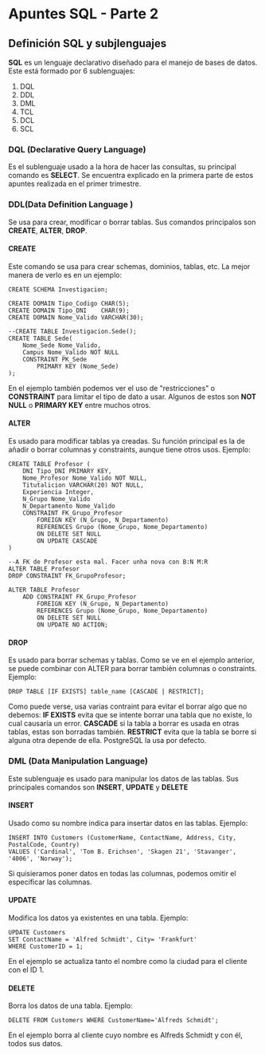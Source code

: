 # Apuntes SQL - Parte 2

## Definición SQL y subjlenguajes
**SQL** es un lenguaje declarativo diseñado para el manejo de bases de datos. Este está formado por 6 sublenguajes:
1. DQL
2. DDL
3. DML
4. TCL
5. DCL
6. SCL

### DQL (Declarative Query Language)
Es el sublenguaje usado a la hora de hacer las consultas, su principal comando es **SELECT**. Se encuentra explicado en la primera parte de estos apuntes realizada en el primer trimestre.

### DDL(Data Definition Language )
Se usa para crear, modificar o borrar tablas. Sus comandos principalos son **CREATE**, **ALTER**, **DROP**.

#### CREATE
Este comando se usa para crear schemas, dominios, tablas, etc. La mejor manera de verlo es en un ejemplo:

```
CREATE SCHEMA Investigacion;

CREATE DOMAIN Tipo_Codigo CHAR(5);
CREATE DOMAIN Tipo_DNI    CHAR(9);
CREATE DOMAIN Nome_Valido VARCHAR(30);

--CREATE TABLE Investigacion.Sede();
CREATE TABLE Sede(
    Nome_Sede Nome_Valido,
    Campus Nome_Valido NOT NULL
    CONSTRAINT PK_Sede
        PRIMARY KEY (Nome_Sede)
);
 ```
En el ejemplo también podemos ver el uso de "restricciones" o **CONSTRAINT** para limitar el tipo de dato a usar. Algunos de estos son **NOT NULL** o **PRIMARY KEY** entre muchos otros.

#### ALTER
Es usado para modificar tablas ya creadas. Su función principal es la de añadir o borrar columnas y constraints, aunque tiene otros usos. Ejemplo:
```
CREATE TABLE Profesor (
    DNI Tipo_DNI PRIMARY KEY,
    Nome_Profesor Nome_Valido NOT NULL,
    Titutalicion VARCHAR(20) NOT NULL,
    Experiencia Integer,
    N_Grupo Nome_Valido
    N_Departamento Nome_Valido
    CONSTRAINT FK_Grupo_Profesor
        FOREIGN KEY (N_Grupo, N_Departamento)
        REFERENCES Grupo (Nome_Grupo, Nome_Departamento)
        ON DELETE SET NULL
        ON UPDATE CASCADE
)

--A FK de Profesor esta mal. Facer unha nova con B:N M:R
ALTER TABLE Profesor
DROP CONSTRAINT FK_GrupoProfesor;

ALTER TABLE Profesor
    ADD CONSTRAINT FK_Grupo_Profesor
        FOREIGN KEY (N_Grupo, N_Departamento)
        REFERENCES Grupo (Nome_Grupo, Nome_Departamento)
        ON DELETE SET NULL
        ON UPDATE NO ACTION;
```
#### DROP
Es usado para borrar schemas y tablas. Como se ve en el ejemplo anterior, se puede combinar con ALTER para borrar también columnas o constraints. Ejemplo:
```
DROP TABLE [IF EXISTS] table_name [CASCADE | RESTRICT];
```
Como puede verse, usa varias contraint para evitar el borrar algo que no debemos:
**IF EXISTS** evita que se intente borrar una tabla que no existe, lo cual causaría un error.
**CASCADE** si la tabla a borrar es usada en otras tablas, estas son borradas también.
**RESTRICT** evita que la tabla se borre si alguna otra depende de ella. PostgreSQL la usa por defecto.

### DML (Data Manipulation Language)
Este sublenguaje es usado para manipular los datos de las tablas. Sus principales comandos son **INSERT**, **UPDATE** y **DELETE**

#### INSERT
Usado como su nombre indica para insertar datos en las tablas. Ejemplo:
```
INSERT INTO Customers (CustomerName, ContactName, Address, City, PostalCode, Country)
VALUES ('Cardinal', 'Tom B. Erichsen', 'Skagen 21', 'Stavanger', '4006', 'Norway');
```
Si quisieramos poner datos en todas las columnas, podemos omitir el especificar las columnas.

#### UPDATE
Modifica los datos ya existentes en una tabla. Ejemplo:
```
UPDATE Customers
SET ContactName = 'Alfred Schmidt', City= 'Frankfurt'
WHERE CustomerID = 1;
```
En el ejemplo se actualiza tanto el nombre como la ciudad para el cliente con el ID 1.

#### DELETE
Borra los datos de una tabla. Ejemplo:
```
DELETE FROM Customers WHERE CustomerName='Alfreds Schmidt';
```
En el ejemplo borra al cliente cuyo nombre es Alfreds Schmidt y con él, todos sus datos.
